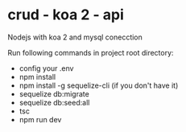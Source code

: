 # crud - koa 2 - api

Nodejs with koa 2 and mysql conecction

Run following commands in project root directory:

- config your .env
- npm install
- npm install -g sequelize-cli (if you don't have it)
- sequelize db:migrate
- sequelize db:seed:all
- tsc
- npm run dev
